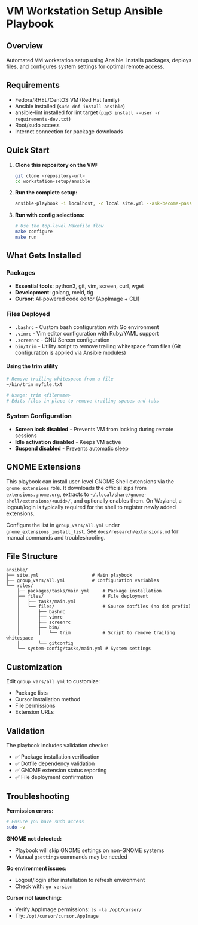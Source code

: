 # VM Workstation Setup Ansible Playbook
<!-- Generated By: Cursor (Claude Sonnet 4) -->

## Overview
Automated VM workstation setup using Ansible. Installs packages, deploys files, and configures system settings for optimal remote access.

## Requirements
- Fedora/RHEL/CentOS VM (Red Hat family)
- Ansible installed (`sudo dnf install ansible`)
- ansible-lint installed for lint target (`pip3 install --user -r requirements-dev.txt`)
- Root/sudo access
- Internet connection for package downloads

## Quick Start

1. **Clone this repository on the VM:**
   ```bash
   git clone <repository-url>
   cd workstation-setup/ansible
   ```

2. **Run the complete setup:**
   ```bash
   ansible-playbook -i localhost, -c local site.yml --ask-become-pass
   ```

3. **Run with config selections:**
   ```bash
   # Use the top-level Makefile flow
   make configure
   make run
   ```

## What Gets Installed

### Packages
- **Essential tools**: python3, git, vim, screen, curl, wget
- **Development**: golang, meld, tig
- **Cursor**: AI-powered code editor (AppImage + CLI)

### Files Deployed
- `.bashrc` - Custom bash configuration with Go environment
- `.vimrc` - Vim editor configuration with Ruby/YAML support
- `.screenrc` - GNU Screen configuration
- `bin/trim` - Utility script to remove trailing whitespace from files
  (Git configuration is applied via Ansible modules)

#### Using the trim utility
```bash
# Remove trailing whitespace from a file
~/bin/trim myfile.txt

# Usage: trim <filename>
# Edits files in-place to remove trailing spaces and tabs
```

### System Configuration
- **Screen lock disabled** - Prevents VM from locking during remote sessions
- **Idle activation disabled** - Keeps VM active
- **Suspend disabled** - Prevents automatic sleep

## GNOME Extensions

This playbook can install user-level GNOME Shell extensions via the `gnome_extensions` role. It downloads the official zips from `extensions.gnome.org`, extracts to `~/.local/share/gnome-shell/extensions/<uuid>/`, and optionally enables them. On Wayland, a logout/login is typically required for the shell to register newly added extensions.

Configure the list in `group_vars/all.yml` under `gnome_extensions_install_list`. See `docs/research/extensions.md` for manual commands and troubleshooting.

## File Structure
```
ansible/
├── site.yml                    # Main playbook
├── group_vars/all.yml          # Configuration variables
└── roles/
    ├── packages/tasks/main.yml     # Package installation
    ├── files/                      # File deployment
    │   ├── tasks/main.yml
    │   └── files/                  # Source dotfiles (no dot prefix)
    │       ├── bashrc
    │       ├── vimrc
    │       ├── screenrc
    │       ├── bin/
    │       │   └── trim            # Script to remove trailing whitespace
    │       └── gitconfig
    └── system-config/tasks/main.yml # System settings
```

## Customization

Edit `group_vars/all.yml` to customize:
- Package lists
- Cursor installation method
- File permissions
- Extension URLs

## Validation

The playbook includes validation checks:
- ✅ Package installation verification
- ✅ Dotfile dependency validation
- ✅ GNOME extension status reporting
- ✅ File deployment confirmation

## Troubleshooting

**Permission errors:**
```bash
# Ensure you have sudo access
sudo -v
```

**GNOME not detected:**
- Playbook will skip GNOME settings on non-GNOME systems
- Manual `gsettings` commands may be needed

**Go environment issues:**
- Logout/login after installation to refresh environment
- Check with: `go version`

**Cursor not launching:**
- Verify AppImage permissions: `ls -la /opt/cursor/`
- Try: `/opt/cursor/cursor.AppImage`